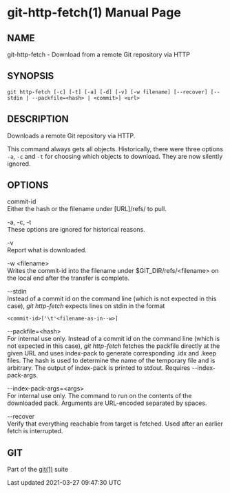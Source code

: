 git-http-fetch(1) Manual Page
=============================

NAME
----

git-http-fetch - Download from a remote Git repository via HTTP

SYNOPSIS
--------

    git http-fetch [-c] [-t] [-a] [-d] [-v] [-w filename] [--recover] [--stdin | --packfile=<hash> | <commit>] <url>

DESCRIPTION
-----------

Downloads a remote Git repository via HTTP.

This command always gets all objects. Historically, there were three options `-a`, `-c` and `-t` for choosing which objects to download. They are now silently ignored.

OPTIONS
-------

commit-id  
Either the hash or the filename under \[URL\]/refs/ to pull.

-a, -c, -t  
These options are ignored for historical reasons.

-v  
Report what is downloaded.

-w &lt;filename&gt;  
Writes the commit-id into the filename under $GIT\_DIR/refs/&lt;filename&gt; on the local end after the transfer is complete.

--stdin  
Instead of a commit id on the command line (which is not expected in this case), *git http-fetch* expects lines on stdin in the format

    <commit-id>['\t'<filename-as-in--w>]

--packfile=&lt;hash&gt;  
For internal use only. Instead of a commit id on the command line (which is not expected in this case), *git http-fetch* fetches the packfile directly at the given URL and uses index-pack to generate corresponding .idx and .keep files. The hash is used to determine the name of the temporary file and is arbitrary. The output of index-pack is printed to stdout. Requires --index-pack-args.

--index-pack-args=&lt;args&gt;  
For internal use only. The command to run on the contents of the downloaded pack. Arguments are URL-encoded separated by spaces.

--recover  
Verify that everything reachable from target is fetched. Used after an earlier fetch is interrupted.

GIT
---

Part of the [git(1)](git.html) suite

Last updated 2021-03-27 09:47:30 UTC
